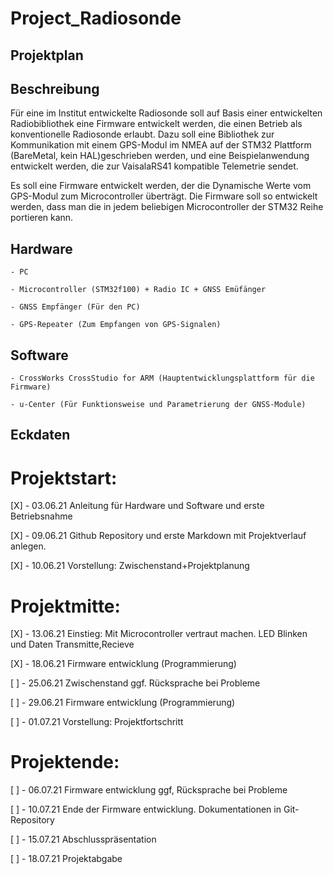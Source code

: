 # Project_Radiosonde

## Projektplan

## Beschreibung

Für eine im Institut entwickelte Radiosonde soll auf Basis einer entwickelten Radiobibliothek eine Firmware entwickelt werden,
die einen Betrieb als konventionelle Radiosonde erlaubt. 
Dazu soll eine Bibliothek zur Kommunikation mit einem GPS-Modul im NMEA auf der STM32 Plattform (BareMetal, kein HAL)geschrieben werden,
und eine Beispielanwendung entwickelt werden, die zur VaisalaRS41 kompatible Telemetrie sendet.

Es soll eine Firmware entwickelt werden, der die Dynamische Werte vom GPS-Modul zum Microcontroller überträgt.
Die Firmware soll so entwickelt werden, dass man die in jedem beliebigen Microcontroller der STM32 Reihe portieren kann.

## Hardware

	- PC

	- Microcontroller (STM32f100) + Radio IC + GNSS Emüfänger
	
	- GNSS Empfänger (Für den PC)
	
	- GPS-Repeater (Zum Empfangen von GPS-Signalen)
	
## Software

	- CrossWorks CrossStudio for ARM (Hauptentwicklungsplattform für die Firmware)
	
	- u-Center (Für Funktionsweise und Parametrierung der GNSS-Module)
 
## Eckdaten

# Projektstart:

[X]	- 03.06.21	Anleitung für Hardware und Software und erste Betriebsnahme											
	
[X]	- 09.06.21	Github Repository und erste Markdown mit Projektverlauf anlegen.					
	
[X]	- 10.06.21	Vorstellung: Zwischenstand+Projektplanung											
	
	
# Projektmitte:

[X]	- 13.06.21	Einstieg: Mit Microcontroller vertraut machen. LED Blinken und Daten Transmitte,Recieve
	
[X]	- 18.06.21	Firmware entwicklung (Programmierung)												
	
[ ]	- 25.06.21	Zwischenstand ggf. Rücksprache bei Probleme											
	
[ ]	- 29.06.21	Firmware entwicklung (Programmierung)												
	
[ ]	- 01.07.21	Vorstellung: Projektfortschritt														
	

# Projektende:

[ ]	- 06.07.21	Firmware entwicklung ggf, Rücksprache bei Probleme									
	
[ ]	- 10.07.21	Ende der Firmware entwicklung. Dokumentationen in Git-Repository					
	
[ ]	- 15.07.21	Abschlusspräsentation																
	
[ ]	- 18.07.21	Projektabgabe																		
	

